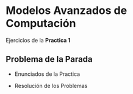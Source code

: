 # Modelos Avanzados de Computación

Ejercicios de la **Practica 1**  


## Problema de la Parada

- Enunciados de la Practica

- Resolución de los Problemas 